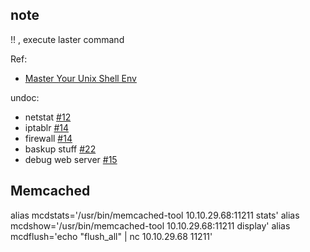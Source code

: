 ## note

!! , execute laster command




Ref: 
- [Master Your Unix Shell Env](http://www.cyberciti.biz/howto/shell-primer-configuring-your-linux-unix-osx-environment/)



undoc:
- netstat [#12](http://www.cyberciti.biz/tips/bash-aliases-mac-centos-linux-unix.html)
- iptablr [#14](http://www.cyberciti.biz/tips/bash-aliases-mac-centos-linux-unix.html)
- firewall [#14](http://www.cyberciti.biz/tips/bash-aliases-mac-centos-linux-unix.html)
- baskup stuff [#22](http://www.cyberciti.biz/tips/bash-aliases-mac-centos-linux-unix.html)
- debug web server [#15](http://www.cyberciti.biz/tips/bash-aliases-mac-centos-linux-unix.html)





## Memcached ##
alias mcdstats='/usr/bin/memcached-tool 10.10.29.68:11211 stats'
alias mcdshow='/usr/bin/memcached-tool 10.10.29.68:11211 display'
alias mcdflush='echo "flush_all" | nc 10.10.29.68 11211'

